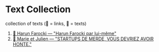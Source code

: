 # Text Collection
collection of texts (🔗 = links, 📖 = texts)

1. [📖 Harun Farocki — "Harun Farocki par lui-même"](./texts/harun_farocki_harun-farocki-par-lui-meme.md)
2. [🔗 Marie et Julien — "STARTUPS DE MERDE, VOUS DEVRIEZ AVOIR HONTE."](https://mariejulien.com/post/2016/05/22/Startups-de-merde%2C-vous-devriez-avoir-honte)
